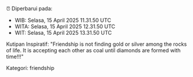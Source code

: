 ⏰ Diperbarui pada:
- WIB: Selasa, 15 April 2025 11.31.50 UTC
- WITA: Selasa, 15 April 2025 12.31.50 UTC
- WIT: Selasa, 15 April 2025 13.31.50 UTC

Kutipan Inspiratif:
"Friendship is not finding gold or silver among the rocks of life. It is accepting each other as coal until diamonds are formed with time!!!"


Kategori: friendship

